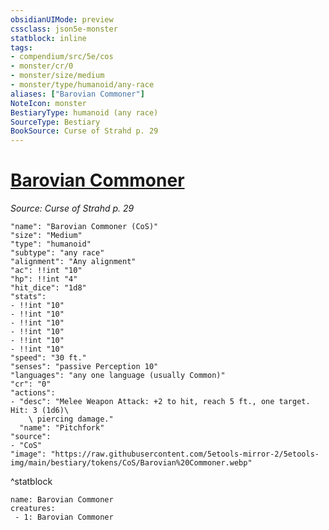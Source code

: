 ```yaml
---
obsidianUIMode: preview
cssclass: json5e-monster
statblock: inline
tags:
- compendium/src/5e/cos
- monster/cr/0
- monster/size/medium
- monster/type/humanoid/any-race
aliases: ["Barovian Commoner"]
NoteIcon: monster
BestiaryType: humanoid (any race)
SourceType: Bestiary
BookSource: Curse of Strahd p. 29
---
```

# [Barovian Commoner](2-Mechanics/CLI/bestiary/humanoid/barovian-commoner-cos.md)
*Source: Curse of Strahd p. 29*  

```statblock
"name": "Barovian Commoner (CoS)"
"size": "Medium"
"type": "humanoid"
"subtype": "any race"
"alignment": "Any alignment"
"ac": !!int "10"
"hp": !!int "4"
"hit_dice": "1d8"
"stats":
- !!int "10"
- !!int "10"
- !!int "10"
- !!int "10"
- !!int "10"
- !!int "10"
"speed": "30 ft."
"senses": "passive Perception 10"
"languages": "any one language (usually Common)"
"cr": "0"
"actions":
- "desc": "Melee Weapon Attack: +2 to hit, reach 5 ft., one target. Hit: 3 (1d6)\
    \ piercing damage."
  "name": "Pitchfork"
"source":
- "CoS"
"image": "https://raw.githubusercontent.com/5etools-mirror-2/5etools-img/main/bestiary/tokens/CoS/Barovian%20Commoner.webp"
```
^statblock

```encounter-table
name: Barovian Commoner
creatures:
 - 1: Barovian Commoner
```
